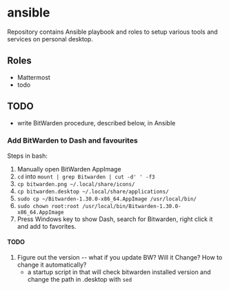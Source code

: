 # ansible

Repository contains Ansible playbook and roles to setup various tools and services on personal desktop.

## Roles

* Mattermost
* todo

## TODO

* write BitWarden procedure, described below, in Ansible

### Add BitWarden to Dash and favourites

Steps in bash:

1. Manually open BitWarden AppImage
2. `cd` into `mount | grep Bitwarden | cut -d' ' -f3`
3. `cp bitwarden.png ~/.local/share/icons/`
4. `cp bitwarden.desktop ~/.local/share/applications/`
5. `sudo cp ~/Bitwarden-1.30.0-x86_64.AppImage /usr/local/bin/`
6. `sudo chown root:root /usr/local/bin/Bitwarden-1.30.0-x86_64.AppImage`
7. Press Windows key to show Dash, search for Bitwarden, right click it and add to favorites.

#### TODO

1. Figure out the version -- what if you update BW? Will it Change? How to change it automatically? 
	* a startup script in that will check bitwarden installed version and change the path in .desktop with `sed`
